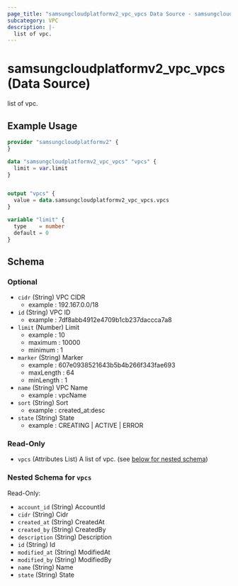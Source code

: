 ```yaml
---
page_title: "samsungcloudplatformv2_vpc_vpcs Data Source - samsungcloudplatformv2"
subcategory: VPC
description: |-
  list of vpc.
---
```


# samsungcloudplatformv2_vpc_vpcs (Data Source)

list of vpc.

## Example Usage

```terraform
provider "samsungcloudplatformv2" {
}

data "samsungcloudplatformv2_vpc_vpcs" "vpcs" {
  limit = var.limit
}


output "vpcs" {
  value = data.samsungcloudplatformv2_vpc_vpcs.vpcs
}

variable "limit" {
  type    = number
  default = 0
}
```

<!-- schema generated by tfplugindocs -->
## Schema

### Optional

- `cidr` (String) VPC CIDR 
  - example : 192.167.0.0/18
- `id` (String) VPC ID 
  - example : 7df8abb4912e4709b1cb237daccca7a8
- `limit` (Number) Limit 
  - example : 10 
  - maximum : 10000 
  - minimum : 1
- `marker` (String) Marker 
  - example : 607e0938521643b5b4b266f343fae693 
  - maxLength : 64 
  - minLength : 1
- `name` (String) VPC Name 
  - example : vpcName
- `sort` (String) Sort 
  - example : created_at:desc
- `state` (String) State 
  - example : CREATING | ACTIVE | ERROR

### Read-Only

- `vpcs` (Attributes List) A list of vpc. (see [below for nested schema](#nestedatt--vpcs))

<a id="nestedatt--vpcs"></a>
### Nested Schema for `vpcs`

Read-Only:

- `account_id` (String) AccountId
- `cidr` (String) Cidr
- `created_at` (String) CreatedAt
- `created_by` (String) CreatedBy
- `description` (String) Description
- `id` (String) Id
- `modified_at` (String) ModifiedAt
- `modified_by` (String) ModifiedBy
- `name` (String) Name
- `state` (String) State